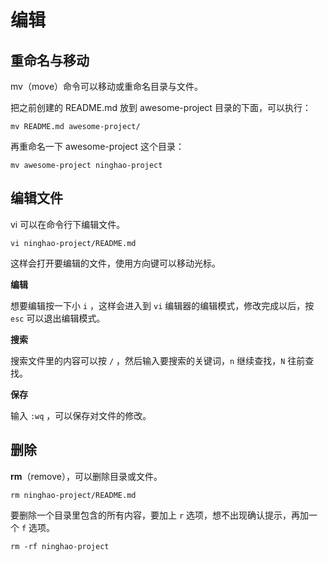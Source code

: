# 编辑

## 重命名与移动

mv（move）命令可以移动或重命名目录与文件。

把之前创建的 README.md 放到 awesome-project 目录的下面，可以执行：

```
mv README.md awesome-project/
```

再重命名一下 awesome-project  这个目录：

```
mv awesome-project ninghao-project
```

## **编辑文件**

vi 可以在命令行下编辑文件。

```
vi ninghao-project/README.md
```

这样会打开要编辑的文件，使用方向键可以移动光标。

**编辑**

想要编辑按一下小 `i` ，这样会进入到 `vi` 编辑器的编辑模式，修改完成以后，按 `esc` 可以退出编辑模式。

**搜索**

搜索文件里的内容可以按 `/` ，然后输入要搜索的关键词，`n` 继续查找，`N` 往前查找。

**保存**

输入 `:wq` ，可以保存对文件的修改。

## 删除

**rm**（remove），可以删除目录或文件。

```
rm ninghao-project/README.md
```

要删除一个目录里包含的所有内容，要加上 `r` 选项，想不出现确认提示，再加一个 `f` 选项。

```
rm -rf ninghao-project
```



